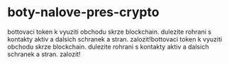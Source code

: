 # boty-nalove-pres-crypto
​bottovaci token k vyuziti obchodu skrze blockchain. dulezite rohrani s kontakty aktiv a dalsich schranek a stran. zalozit!​bottovaci token k vyuziti obchodu skrze blockchain. dulezite rohrani s kontakty aktiv a dalsich schranek a stran. zalozit!​ 
